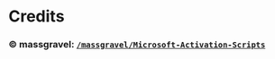 # Credits

### © massgravel: [`/massgravel/Microsoft-Activation-Scripts`](https://github.com/massgravel/Microsoft-Activation-Scripts)
